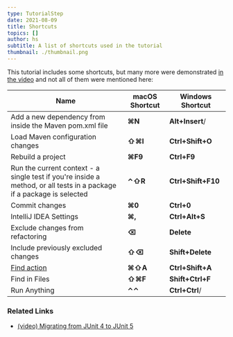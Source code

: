 ```yaml
---
type: TutorialStep
date: 2021-08-09
title: Shortcuts
topics: []
author: hs
subtitle: A list of shortcuts used in the tutorial
thumbnail: ./thumbnail.png
---
```


This tutorial includes some shortcuts, but many more were demonstrated [in the video](https://youtu.be/F8UTTTDtbH0) and not all of them were mentioned here:

| Name                                                                                                                  | macOS Shortcut | Windows Shortcut   |
| --------------------------------------------------------------------------------------------------------------------- | -------------- | ------------------ |
| Add a new dependency from inside the Maven pom.xml file                                                               | **⌘N**         | **Alt+Insert**/    |
| Load Maven configuration changes                                                                                      | **⇧⌘I**        | **Ctrl+Shift+O**   |
| Rebuild a project                                                                                                     | **⌘F9**        | **Ctrl+F9**        |
| Run the current context - a single test if you're inside a method, or all tests in a package if a package is selected | **⌃⇧R**        | **Ctrl+Shift+F10** |
| Commit changes                                                                                                        | **⌘0**         | **Ctrl+0**         |
| IntelliJ IDEA Settings                                                                                                | **⌘,**         | **Ctrl+Alt+S**     |
| Exclude changes from refactoring                                                                                      | **⌫**          | **Delete**         |
| Include previously excluded changes                                                                                   | **⇧⌫**         | **Shift+Delete**   |
| [Find action](https://www.jetbrains.com/help/idea/working-with-source-code.html#99e55be9)                             | **⌘⇧A**        | **Ctrl+Shift+A**   |
| Find in Files                                                                                                         | **⇧⌘F**        | **Shift+Ctrl+F**   |
| Run Anything                                                                                                          | **⌃⌃**         | **Ctrl+Ctrl**/     |

### Related Links

- [(video) Migrating from JUnit 4 to JUnit 5](https://www.youtube.com/watch?v=F8UTTTDtbH0)
